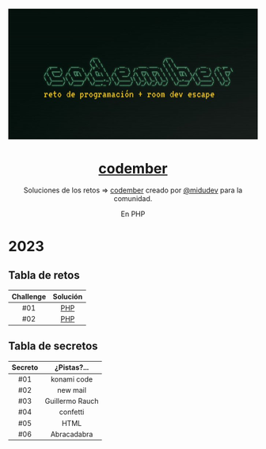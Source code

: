 <div align="center">

![Codember](codember.jpeg)

# [codember](https://codember.dev)

Soluciones de los retos => [codember](https://codember.dev/) creado por [@midudev](https://github.com/midudev/) para la comunidad.

En PHP

</div>

# 2023

## Tabla de retos

| Challenge |         Solución         |
| :-------: | :----------------------: |
|    #01    | [PHP](2023/01/index.php) |
|    #02    | [PHP](2023/02/index.php) |

## Tabla de secretos

| Secreto |     ¿Pistas?...     |
| :-----: | :----------------:  |
|   #01   |     konami code     |
|   #02   |       new mail      |
|   #03   |   Guillermo Rauch   |
|   #04   |      confetti       |
|   #05   |        HTML         |
|   #06   |     Abracadabra     |
